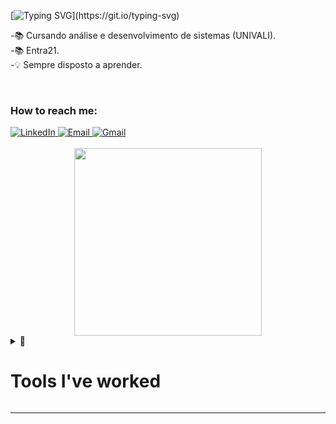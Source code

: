[![Typing SVG](https://readme-typing-svg.herokuapp.com?font=inconsolata&size=35&color=22899F&center=true&width=600&height=80&lines=Hello+World%2C+it's+me%2C+João%F0%9F%8C%8E!)](https://git.io/typing-svg)

-📚 Cursando análise e desenvolvimento de sistemas (UNIVALI).<br>
-📚 Entra21.<br>
-💡 Sempre disposto a aprender.<br>

<br>

<div  align="left">

### How to reach me:
 <a href="https://www.linkedin.com/in/joao-gabriel-s/">
    <img src="https://img.shields.io/badge/LinkedIn-%230077B5.svg?&style=flat-square&logo=linkedin&logoColor=white&color=071A2C" alt="LinkedIn">
  </a>
 <a href="mailto:joaog00@hotmail.com" mailto="mailto:joaog00@hotmail.com" target="_blank">
    <img src="https://img.shields.io/badge/Email-%231877F2.svg?&style=flat-square&logo=gmail&logoColor=white&color=071A2C" alt="Email">
  </a>
  <a href="https://joao-gabriel-s.github.io/"target="_blank">
    <img src="https://img.shields.io/badge/-Website-%23071a2c" alt="Gmail">
  </a>
</div>

<br>
<div align="center"  height="200px";width:150px;>

<img src=./octocat.png width="300" style="max-width: 100%;">

<br>
<div  align="left">

<details><summary>🔧 <h1>Tools I've worked</h1></summary> 

#### Front-end

<center>
<hr>

![HTML](https://img.shields.io/badge/-HTML-black?style=flat&logo=HTML5)&nbsp;
![CSS](https://img.shields.io/badge/-CSS-black?style=flat&logo=CSS3&logoColor=1572B6)&nbsp;
![Bootstrap](https://img.shields.io/badge/-Bootstrap-black?style=flat&logo=bootstrap)&nbsp;
![JavaScript](https://img.shields.io/badge/-JavaScript-black?style=flat&logo=javascript)&nbsp;
![Typescript](https://img.shields.io/badge/-Typescript-black?style=flat&logo=typescript)&nbsp;

<br>

</center>

#### Back-end
<center>
<hr>

![C#](https://img.shields.io/badge/C%23-000000?style=flat&logo=c-sharp&logoColor=purple)&nbsp;

<br>
</center>

#### Database

<center>
<hr>

![MySql](https://img.shields.io/badge/-MySql-black?style=flat&logo=mysql)&nbsp;
![SqlServer](https://img.shields.io/badge/-SqlServer-black?style=flat&logo=microsoft-Sql-Server)&nbsp;

<br>
</center>

#### Mobile

<center>
<hr>

![Flutter](https://img.shields.io/badge/-Flutter-black?style=flat&logo=Flutter&logoColor=13b9fd)&nbsp;
![Xamarin](https://img.shields.io/badge/Xamarin-3498DB?style=flat&logo&logo=xamarin&logoColor=white)&nbsp;

<br>
</center>

#### IDE

<center>
<hr>

![Visual Studio Code](https://img.shields.io/badge/-Visual%20Studio%20Code-black?style=flat&logo=visual-studio-code&logoColor=007ACC)&nbsp;
![Visual Studio](https://img.shields.io/badge/-Visual%20Studio-black?style=flat&logo=visual-studio&logoColor=purple)&nbsp;
<br>
</center>

#### Versioning

<center>
<hr>

![Git](https://img.shields.io/badge/-Git-black?style=flat&logo=git)&nbsp;
![GitHub](https://img.shields.io/badge/-GitHub-black?style=flat&logo=github)&nbsp;

<br>
</center>

<hr>

<details><summary> 📈 My GitHub Stats  </summary>
<p>
<p align="center">

<center>

![João Gabriel GitHub stats](https://github-readme-stats.vercel.app/api?username=joao-gabriel-s&show_icons=true&theme=radical)

<br>


</div>
</p>
</details>

<hr>
<br>

</div>
<br> 


